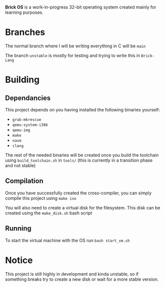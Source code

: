 **Brick OS** is a work-in-progress 32-bit operating system created mainly for learning purposes. 

# Branches
The normal branch where I will be writing everything in C will be `main`

The branch `unstable` is mostly for testing and trying to write this in `Brick-Lang` 

# Building

## Dependancies
This project depends on you having installed the following binaries yourself:

- `grub-mkrescue`
- `qemu-system-i386`
- `qemu-img` 
- `make`
- `nasm` 
- `clang`

The rest of the needed binaries will be created once you build the toolchain using `build_toolchain.sh` in `tools/` (this is currently in a transition phase and not stable)

## Compilation
Once you have successfully created the cross-compiler, you can simply compile this project using `make iso`

You will also need to create a virtual disk for the filesystem. This disk can be created using the `make_disk.sh` bash script

## Running
To start the virtual machine with the OS run `bash start_vm.sh` 

# Notice
This project is still highly in development and kinda unstable, so if something breaks try to create a new disk or wait for a more stable version.
